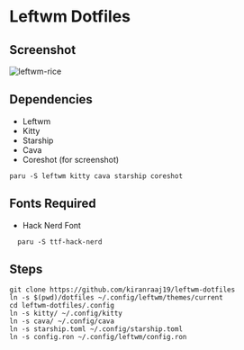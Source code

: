 # Leftwm Dotfiles

## Screenshot

![leftwm-rice](https://user-images.githubusercontent.com/39441413/227709840-fb21ee7a-0883-4ec2-a5c7-98b63a55e647.png)

## Dependencies
- Leftwm
- Kitty
- Starship
- Cava
- Coreshot (for screenshot)
```
paru -S leftwm kitty cava starship coreshot
```

## Fonts Required
- Hack Nerd Font

```
  paru -S ttf-hack-nerd
```

## Steps

```
git clone https://github.com/kiranraaj19/leftwm-dotfiles
ln -s $(pwd)/dotfiles ~/.config/leftwm/themes/current
cd leftwm-dotfiles/.config
ln -s kitty/ ~/.config/kitty
ln -s cava/ ~/.config/cava
ln -s starship.toml ~/.config/starship.toml
ln -s config.ron ~/.config/leftwm/config.ron
```
